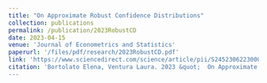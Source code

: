 ```yaml
---
title: "On Approximate Robust Confidence Distributions"
collection: publications
permalink: /publication/2023RobustCD
date: 2023-04-15
venue: 'Journal of Econometrics and Statistics'
paperurl: '/files/pdf/research/2023RobustCD.pdf'
link: 'https://www.sciencedirect.com/science/article/pii/S2452306223000321'
citation: 'Bortolato Elena, Ventura Laura. 2023 &quot;  On Approximate Robust Confidence Distributions.&quot; <i>Journal of Econometrics and Statistics</i> to appear . &quot
---
```

